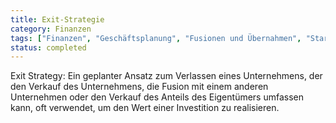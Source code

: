 ```yaml
---
title: Exit-Strategie
category: Finanzen
tags: ["Finanzen", "Geschäftsplanung", "Fusionen und Übernahmen", "Startup-Exit"]
status: completed
---
```

Exit Strategy: Ein geplanter Ansatz zum Verlassen eines Unternehmens, der den Verkauf des Unternehmens, die Fusion mit einem anderen Unternehmen oder den Verkauf des Anteils des Eigentümers umfassen kann, oft verwendet, um den Wert einer Investition zu realisieren.